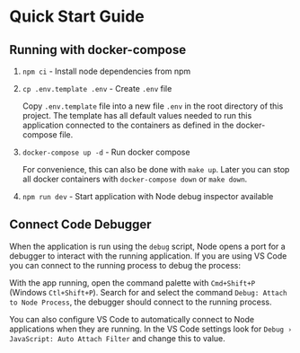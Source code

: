 # Quick Start Guide

## Running with docker-compose
1. `npm ci` - Install node dependencies from npm
   
2. `cp .env.template .env` - Create `.env` file
  
	Copy `.env.template` file into a new file `.env` in the root directory of this project. The template has all default values needed to run this application connected to the containers as defined in the docker-compose file.

3. `docker-compose up -d` - Run docker compose

	For convenience, this can also be done with `make up`. Later you can stop all docker containers with `docker-compose down` or `make down`.

4. `npm run dev` - Start application with Node debug inspector available

## Connect Code Debugger

When the application is run using the `debug` script, Node opens a port for a debugger to interact with the running application. If you are using VS Code you can connect to the running process to debug the process:

With the app running,  open the command palette with `Cmd+Shift+P` (Windows `Ctl+Shift+P`). Search for and select the command `Debug: Attach to Node Process`, the debugger should connect to the running process.

You can also configure VS Code to automatically connect to Node applications when they are running. In the VS Code settings look for `Debug › JavaScript: Auto Attach Filter` and change this to value.